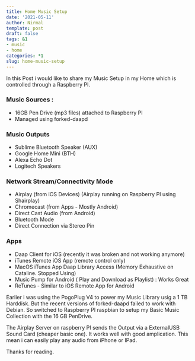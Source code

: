 ```yaml
---
title: Home Music Setup
date: '2021-05-11'
author: Nirmal
template: post
draft: false
tags: &1
- music
- home
categories: *1
slug: home-music-setup
---
```


In this Post i would like to share my Music Setup in my Home which is controlled through a Raspberry PI.


### Music Sources :

- 16GB Pen Drive (mp3 files) attached to Raspberry PI
- Managed using forked-daapd


### Music Outputs 

- Sublime Bluetooth Speaker (AUX)
- Google Home Mini (BTH)
- Alexa Echo Dot
- Logitech Speakers


### Network Stream/Connectivity Mode 

- Airplay (from iOS Devices) (Airplay running on Raspberry PI using Shairplay)
- Chromecast (from Apps - Mostly Android)
- Direct Cast Audio (from Android)
- Bluetooth Mode
- Direct Connection via Stereo Pin


### Apps 

- Daap Client for iOS  (recently it was broken and not working anymore)
- iTunes Remote iOS App (remote control only)
- MacOS iTunes App Daap Library Access (Memory Exhaustive on Cataline. Stopped Using)
- Music Pump for Android ( Play and Download as Playlist) : Works Great
- ReTunes - Similar to iOS Remote App for Android



Earlier i was using the PogoPlug V4 to power my Music Library usig a 1 TB Harddisk. But the recent versions of forked-daapd failed to work with Debian. So switched to Raspberry PI raspbian to setup my Basic Music Collection with the 16 GB PenDrive.


The Airplay Server on raspberry PI sends the Output via a ExternalUSB Sound Card (cheaper basic one). It works well with good amplication. This mean i can easily play any audio from iPhone or IPad.


Thanks for reading.




